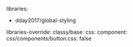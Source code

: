 libraries:
  - dday2017/global-styling

libraries-override:
  classy/base:
    css:
      component:
        css/components/button.css: false
